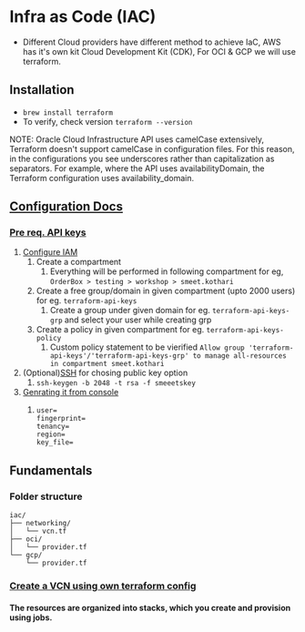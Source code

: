 # Infra as Code (IAC)

- Different Cloud providers have different method to achieve IaC, AWS has it's own kit Cloud Development Kit (CDK), 
For OCI & GCP we will use terraform.  

## Installation
- `brew install terraform`
- To verify, check version `terraform --version`

NOTE: Oracle Cloud Infrastructure API uses camelCase extensively, Terraform doesn't support camelCase in configuration files.
For this reason, in the configurations you see underscores rather than capitalization as separators.
For example, where the API uses availabilityDomain, the Terraform configuration uses availability_domain.

## [Configuration Docs](https://docs.oracle.com/en-us/iaas/Content/ResourceManager/Concepts/samplecomputeinstance.htm)
### [Pre req. API keys](https://docs.oracle.com/en-us/iaas/Content/API/Concepts/apisigningkey.htm)
1. [Configure IAM](https://docs.oracle.com/en-us/iaas/Content/GSG/Tasks/addingusers.htm) 
   1. Create a compartment 
      1. Everything will be performed in following compartment for eg, `OrderBox > testing > workshop > smeet.kothari`
   2. Create a free group/domain in given compartment (upto 2000 users) for eg. `terraform-api-keys`
      1. Create a group under given domain for eg. `terraform-api-keys-grp` and select your user while creating grp
   3. Create a policy in given compartment for eg. `terraform-api-keys-policy`
      1. Custom policy statement to be vierified `Allow group 'terraform-api-keys'/'terraform-api-keys-grp' to manage all-resources in compartment smeet.kothari`
2. (Optional)[SSH](https://mylearn.oracle.com/ou/course/oracle-cloud-infrastructure-foundations/139383/189880) for chosing public key option
   1. `ssh-keygen -b 2048 -t rsa -f smeeetskey`
3. [Genrating it from console](https://docs.oracle.com/en-us/iaas/Content/API/Concepts/apisigningkey.htm#two)
   1. ```
      user=
      fingerprint=
      tenancy=
      region=
      key_file=
      ```

## Fundamentals

### Folder structure
```
iac/
├── networking/
│   └── vcn.tf
├── oci/
│   └── provider.tf
└── gcp/
    └── provider.tf
```

### [Create a VCN using own terraform config](https://github.com/oracle-terraform-modules/terraform-oci-vcn?tab=readme-ov-file)
#### The resources are organized into stacks, which you create and provision using jobs.

[//]: # ([Config Video]&#40;https://www.youtube.com/watch?v=MjmikFgvKvI&#41;)